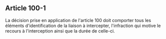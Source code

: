 Article 100-1
----
La décision prise en application de l'article 100 doit comporter tous les
éléments d'identification de la liaison à intercepter, l'infraction qui motive
le recours à l'interception ainsi que la durée de celle-ci.
